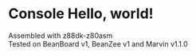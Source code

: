 # Console Hello, world!
Assembled with z88dk-z80asm  
Tested on BeanBoard v1, BeanZee v1 and Marvin v1.1.0  